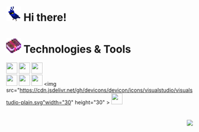 <h1><img src="minecraft-blue.gif" width="40" height="40"> Hi there!</h1> 

<h1><img src="minecraft-enchanted-book.gif" width="40" height="40"> Technologies & Tools</h1>

<img src="https://cdn.jsdelivr.net/gh/devicons/devicon/icons/react/react-original.svg"           width="30" height="30" ></img>
<img src="https://cdn.jsdelivr.net/gh/devicons/devicon/icons/javascript/javascript-original.svg" width="30" height="30" ></img>
<img src="https://cdn.jsdelivr.net/gh/devicons/devicon/icons/typescript/typescript-original.svg" width="30" height="30" ></img>        
<img src="https://cdn.jsdelivr.net/gh/devicons/devicon/icons/csharp/csharp-original.svg"         width="30" height="30" ></img>
<img src="https://cdn.jsdelivr.net/gh/devicons/devicon/icons/dotnetcore/dotnetcore-original.svg" width="30" height="30" ></img>
<img src="https://cdn.jsdelivr.net/gh/devicons/devicon/icons/postgresql/postgresql-original.svg" width="30" height="30" ></img>
<img src="https://cdn.jsdelivr.net/gh/devicons/devicon/icons/visualstudio/visualstudio-plain.svg"width="30" height="30" ></img>
<img src="https://cdn.jsdelivr.net/gh/devicons/devicon/icons/vscode/vscode-original.svg"         width="30" height="30" ></img>
<!-- <img src="https://cdn.jsdelivr.net/gh/devicons/devicon/icons/docker/docker-original.svg" width="30" height="30" align="center"></img> -->
###
  #
  
<div align="right"> 
    <a href="https://t.me/viaside" target="_blank"><img src="https://img.shields.io/badge/-Telegram-125999?style=for-the-badge&logo=telegram&logoColor=white" /></a>
</div>
